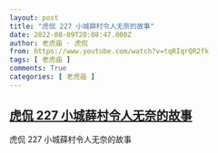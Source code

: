 ```yaml
---
layout: post
title: "虎侃 227 小城薛村令人无奈的故事"
date: 2022-08-09T20:08:47.000Z
author: 老虎庙 · 虎侃
from: https://www.youtube.com/watch?v=tqRIqrQR2fk
tags: [ 老虎庙 ]
comments: True
categories: [ 老虎庙 ]
---
```

<!--1660075727000-->
[虎侃 227 小城薛村令人无奈的故事](https://www.youtube.com/watch?v=tqRIqrQR2fk)
------

<div>
虎侃 227 小城薛村令人无奈的故事
</div>
